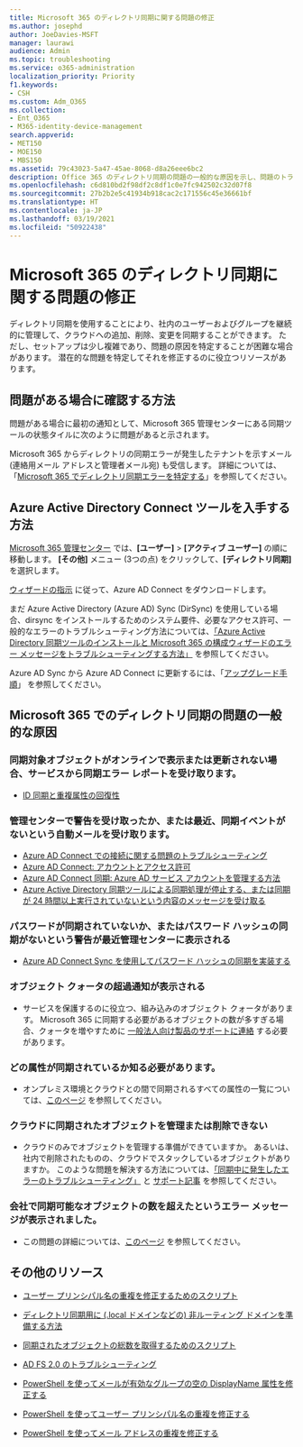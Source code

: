 ```yaml
---
title: Microsoft 365 のディレクトリ同期に関する問題の修正
ms.author: josephd
author: JoeDavies-MSFT
manager: laurawi
audience: Admin
ms.topic: troubleshooting
ms.service: o365-administration
localization_priority: Priority
f1.keywords:
- CSH
ms.custom: Adm_O365
ms.collection:
- Ent_O365
- M365-identity-device-management
search.appverid:
- MET150
- MOE150
- MBS150
ms.assetid: 79c43023-5a47-45ae-8068-d8a26eee6bc2
description: Office 365 のディレクトリ同期の問題の一般的な原因を示し、問題のトラブルシューティングと解決に役立ついくつかの方法を紹介します。
ms.openlocfilehash: c6d810bd2f98df2c8df1c0e7fc942502c32d07f8
ms.sourcegitcommit: 27b2b2e5c41934b918cac2c171556c45e36661bf
ms.translationtype: HT
ms.contentlocale: ja-JP
ms.lasthandoff: 03/19/2021
ms.locfileid: "50922438"
---
```

# <a name="fixing-problems-with-directory-synchronization-for-microsoft-365"></a>Microsoft 365 のディレクトリ同期に関する問題の修正

ディレクトリ同期を使用することにより、社内のユーザーおよびグループを継続的に管理して、クラウドへの追加、削除、変更を同期することができます。 ただし、セットアップは少し複雑であり、問題の原因を特定することが困難な場合があります。 潜在的な問題を特定してそれを修正するのに役立つリソースがあります。
  
## <a name="how-do-i-know-if-something-is-wrong"></a>問題がある場合に確認する方法

問題がある場合に最初の通知として、Microsoft 365 管理センターにある同期ツールの状態タイルに次のように問題があると示されます。
  
Microsoft 365 からディレクトリの同期エラーが発生したテナントを示すメール (連絡用メール アドレスと管理者メール宛) も受信します。 詳細については、「[Microsoft 365 でディレクトリ同期エラーを特定する](identify-directory-synchronization-errors.md)」を参照してください。
  
## <a name="how-do-i-get-azure-active-directory-connect-tool"></a>Azure Active Directory Connect ツールを入手する方法

[Microsoft 365 管理センター](https://admin.microsoft.com) では、**[ユーザー]** \> **[アクティブ ユーザー]** の順に移動します。 **[その他]** メニュー (3つの点) をクリックして、**[ディレクトリ同期]** を選択します。 
  
[ウィザードの指示](set-up-directory-synchronization.md) に従って、Azure AD Connect をダウンロードします。 
  
まだ Azure Active Directory (Azure AD) Sync (DirSync) を使用している場合、dirsync をインストールするためのシステム要件、必要なアクセス許可、一般的なエラーのトラブルシューティング方法については、[「Azure Active Directory 同期ツールのインストールと Microsoft 365 の構成ウィザードのエラー メッセージをトラブルシューティングする方法」](/troubleshoot/azure/active-directory/installation-configuration-wizard-errors) を参照してください。 
  
Azure AD Sync から Azure AD Connect に更新するには、「[アップグレード手順](/azure/active-directory/hybrid/how-to-dirsync-upgrade-get-started)」 を参照してください。
  
## <a name="resolving-common-causes-of-problems-with-directory-synchronization-in-microsoft-365"></a>Microsoft 365 でのディレクトリ同期の問題の一般的な原因

### <a name="synchronized-objects-arent-appearing-or-updating-online-or-im-getting-synchronization-error-reports-from-the-service"></a>同期対象オブジェクトがオンラインで表示または更新されない場合、サービスから同期エラー レポートを受け取ります。

- [ID 同期と重複属性の回復性](/azure/active-directory/hybrid/how-to-connect-syncservice-duplicate-attribute-resiliency)

### <a name="i-have-an-alert-in-the-admin-center-or-am-receiving-automated-emails-that-there-hasnt-been-a-recent-synchronization-event"></a>管理センターで警告を受け取ったか、または最近、同期イベントがないという自動メールを受け取ります。
- [Azure AD Connect での接続に関する問題のトラブルシューティング](/azure/active-directory/hybrid/tshoot-connect-connectivity)
- [Azure AD Connect: アカウントとアクセス許可](/azure/active-directory/hybrid/reference-connect-accounts-permissions)
- [Azure AD Connect 同期: Azure AD サービス アカウントを管理する方法](/azure/active-directory/hybrid/how-to-connect-azureadaccount)
- [Azure Active Directory 同期ツールによる同期処理が停止する、または同期が 24 時間以上実行されていないという内容のメッセージを受け取る](https://support.microsoft.com/help/2882421/directory-synchronization-to-azure-active-directory-stops-or-you-re-warned-that-sync-hasn-t-registered-in-more-than-a-day)

### <a name="password-hashes-arent-synchronizing-or-im-seeing-an-alert-in-the-admin-center-that-there-hasnt-been-a-recent-password-hash-synchronization"></a>パスワードが同期されていないか、またはパスワード ハッシュの同期がないという警告が最近管理センターに表示される
- [Azure AD Connect Sync を使用してパスワード ハッシュの同期を実装する](/azure/active-directory/hybrid/how-to-connect-password-hash-synchronization)

### <a name="im-seeing-an-alert-that-object-quota-exceeded"></a>オブジェクト クォータの超過通知が表示される
- サービスを保護するのに役立つ、組み込みのオブジェクト クォータがあります。 Microsoft 365 に同期する必要があるオブジェクトの数が多すぎる場合、クォータを増やすために [一般法人向け製品のサポートに連絡](https://support.office.com/article/32a17ca7-6fa0-4870-8a8d-e25ba4ccfd4b) する必要があります。

### <a name="i-need-to-know-which-attributes-are-synchronized"></a>どの属性が同期されているか知る必要があります。
- オンプレミス環境とクラウドとの間で同期されるすべての属性の一覧については、[このページ](https://go.microsoft.com/fwlink/p/?LinkId=396719) を参照してください。

### <a name="i-cant-manage-or-remove-objects-that-were-synchronized-to-the-cloud"></a>クラウドに同期されたオブジェクトを管理または削除できない
- クラウドのみでオブジェクトを管理する準備ができていますか。 あるいは、社内で削除されたものの、クラウドでスタックしているオブジェクトがありますか。 このような問題を解決する方法については、[「同期中に発生したエラーのトラブルシューティング」](/azure/active-directory/hybrid/tshoot-connect-sync-errors) と [サポート記事](/troubleshoot/azure/active-directory/cannot-manage-objects) を参照してください。

### <a name="i-got-an-error-message-that-my-company-has-exceeded-the-number-of-objects-that-can-be-synchronized"></a>会社で同期可能なオブジェクトの数を超えたというエラー メッセージが表示されました。
- この問題の詳細については、[このページ](/troubleshoot/azure/active-directory/exceed-number-objects-synced) を参照してください。
   
## <a name="other-resources"></a>その他のリソース

- [ユーザー プリンシパル名の重複を修正するためのスクリプト](/samples/browse/?redirectedfrom=TechNet-Gallery)
    
- [ディレクトリ同期用に (.local ドメインなどの) 非ルーティング ドメインを準備する方法](prepare-a-non-routable-domain-for-directory-synchronization.md)
    
- [同期されたオブジェクトの総数を取得するためのスクリプト](/samples/browse/?redirectedfrom=TechNet-Gallery)
    
- [AD FS 2.0 のトラブルシューティング](https://go.microsoft.com/fwlink/p/?LinkId=396727)
    
- [PowerShell を使ってメールが有効なグループの空の DisplayName 属性を修正する](https://go.microsoft.com/fwlink/p/?LinkId=396728)
    
- [PowerShell を使ってユーザー プリンシパル名の重複を修正する](https://go.microsoft.com/fwlink/p/?LinkId=396730)
    
- [PowerShell を使ってメール アドレスの重複を修正する](https://go.microsoft.com/fwlink/p/?LinkId=396731)
